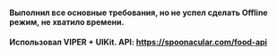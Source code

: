 #### Выполнил все основные требования, но не успел сделать Offline режим, не хватило времени.
#### Использовал VIPER + UIKit. API: https://spoonacular.com/food-api
